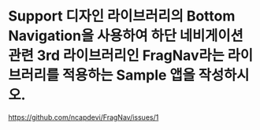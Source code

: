 # Support 디자인 라이브러리의 Bottom Navigation을 사용하여 하단 네비게이션 관련 3rd 라이브러리인 FragNav라는 라이브러리를 적용하는 Sample 앱을 작성하시오.

https://github.com/ncapdevi/FragNav/issues/1

